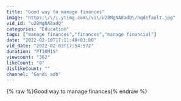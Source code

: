```yaml
---
title: "Good way to manage finances"
image: "https:\/\/i.ytimg.com\/vi\/u28MgNA8adQ\/hqdefault.jpg"
vid_id: "u28MgNA8adQ"
categories: "Education"
tags: ["manage finances","finances","manage financial"]
date: "2022-02-10T17:11:48+03:00"
vid_date: "2022-02-03T17:54:57Z"
duration: "PT10M1S"
viewcount: "362"
likeCount: "0"
dislikeCount: ""
channel: "Gandi adb"
---
```

{% raw %}Good way to manage finances{% endraw %}
